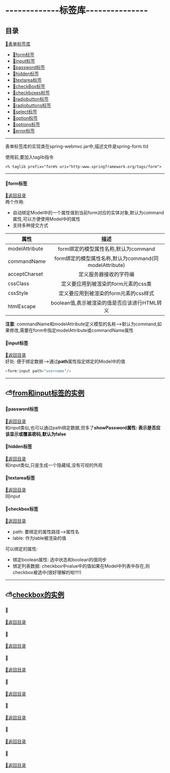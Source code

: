 # -------------标签库---------------
<p id="title"></p>

## 目录
<a href="#">:chestnut:表单标签库</a><br>
+ <a href="#a1">:chestnut:form标签</a><br>
+ <a href="#a2">:chestnut:input标签</a><br>
+ <a href="#a3">:chestnut:password标签</a><br>
+ <a href="#a4">:chestnut:hidden标签</a><br>
+ <a href="#a5">:chestnut:textarea标签</a><br>
+ <a href="#a6">:chestnut:checkBox标签</a><br>
+ <a href="#a7">:chestnut:checkboxes标签</a><br>
+ <a href="#a8">:chestnut:radiobutton标签</a><br>
+ <a href="#a9">:chestnut:radiobuttons标签</a><br>
+ <a href="#a10">:chestnut:select标签</a><br>
+ <a href="#a11">:chestnut:option标签</a><br>
+ <a href="#a12">:chestnut:options标签</a><br>
+ <a href="#a13">:chestnut:error标签</a><br>

------------------------
表单标签库的实现类在spring-webmvc.jar中,描述文件是spring-form.tld

使用前,要加入taglib指令
```
<% taglib prefix="form% uri="http:www.springframework.org/tags/form">
```
---------------------

<p id="a1"></p>

#### :herb:form标签
<a href="#title">:palm_tree:返回目录</a><br>
两个作用:
+ 自动绑定Model中的一个属性值到当前form对应的实体对象,默认为command属性,可以方便使用Model中的属性
+ 支持多种提交方式

属性|描述
---|:--:
modelAttribute|form绑定的模型属性名称,默认为command
commandName|form绑定的模型属性名称,默认为command(同modelAttribute)
acceptCharset|定义服务器接收的字符编
cssClass|定义要应用到被渲染的form元素的css类
cssStyle|定义要应用到被渲染的form元素的css样式
htmlEscape|boolean值,表示被渲染的值是否应该进行HTML转义

**注意**: commandName和modelAttribute定义模型的名称-->默认为command,如果修改,需要在form中指定modelAttribute或commandName属性
<p id="a2"></p>

#### :herb:input标签
<a href="#title">:palm_tree:返回目录</a><br>
好处: 便于绑定数据-->通过**path**属性指定绑定的Model中的值
```Java
<form:input path="username"/>
```
--------------------------
:partly_sunny:<a href="FormTest">from和input标签的实例</a>
--------------------------
<p id="a3"></p>

#### :herb:password标签
<a href="#title">:palm_tree:返回目录</a><br>
和input类似,也可以通过path绑定数据,但多了**showPassword属性: 表示是否应该显示或覆盖密码,默认为false**
<p id="a4"></p>

#### :herb:hidden标签
<a href="#title">:palm_tree:返回目录</a><br>
和input类似,只是生成一个隐藏域,没有可视的外观
<p id="a5"></p>

#### :herb:textarea标签
<a href="#title">:palm_tree:返回目录</a><br>
同input
<p id="a6"></p>

#### :herb:checkbox标签
<a href="#title">:palm_tree:返回目录</a><br>
+ path: 要绑定的属性路径-->属性名
+ lable: 作为lable被渲染的值

可以绑定的属性:
+ 绑定boolean属性: 选中状态和boolean的值同步
+ 绑定列表数据: checkbox中value中的值如果在Model中列表中存在,则checkbox被选中(很好理解的啦!!!!)
------------------
:partly_sunny:<a href="CheckBoxForm">checkbox的实例</a>
------------------
<p id="a7"></p>

#### :herb:
<a href="#title">:palm_tree:返回目录</a><br>
<p id="a8"></p>

#### :herb:
<a href="#title">:palm_tree:返回目录</a><br>
<p id="a9"></p>

#### :herb:
<a href="#title">:palm_tree:返回目录</a><br>
<p id="a10"></p>

#### :herb:
<a href="#title">:palm_tree:返回目录</a><br>
<p id="a11"></p>

#### :herb:
<a href="#title">:palm_tree:返回目录</a><br>
<p id="a12"></p>

#### :herb:
<a href="#title">:palm_tree:返回目录</a><br>
<p id="a13"></p>

#### :herb:
<a href="#title">:palm_tree:返回目录</a><br>
